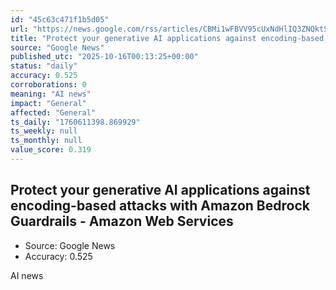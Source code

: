```yaml
---
id: "45c63c471f1b5d05"
url: "https://news.google.com/rss/articles/CBMi1wFBVV95cUxNdHlIQ3ZNQktSRmFkOFBwX2x5aVNiR21EY08tMzB6YnFfSzlGWG1semxBZ2NQeVc5YVo5a2hsTU0yWlc2czNrUFA1bnJWandnVkJHTWRNUktSUWduRDVHVDRmakx1Y0daczlGdjUwcDVobFF0SFh2aUdBR09hdmF4a1M2aGstbFA1SzVEcF9ISC14aDF0eUNPLVFiTW9ubDNkUzg5WkJMM2NPaVNsQkN1d2xLdkNKR0w0b0QxZDVrX3YwaDFsVEpuZUctaGRsdDhfbmpkQlo4NA?oc=5"
title: "Protect your generative AI applications against encoding-based attacks with Amazon Bedrock Guardrails - Amazon Web Services"
source: "Google News"
published_utc: "2025-10-16T00:13:25+00:00"
status: "daily"
accuracy: 0.525
corroborations: 0
meaning: "AI news"
impact: "General"
affected: "General"
ts_daily: "1760611398.869929"
ts_weekly: null
ts_monthly: null
value_score: 0.319
---
```

## Protect your generative AI applications against encoding-based attacks with Amazon Bedrock Guardrails - Amazon Web Services

- Source: Google News
- Accuracy: 0.525

AI news
